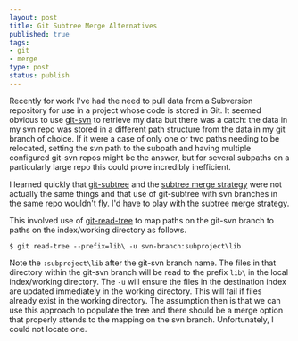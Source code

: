 ```yaml
---
layout: post
title: Git Subtree Merge Alternatives
published: true
tags:
- git
- merge
type: post
status: publish
---
```


Recently for work I've had the need to pull data from a Subversion repository for use in a project whose code is stored in Git.  It seemed obvious to use [git-svn](https://www.kernel.org/pub/software/scm/git/docs/git-svn.html) to retrieve my data but there was a catch: the data in my svn repo was stored in a different path structure from the data in my git branch of choice.  If it were a case of only one or two paths needing to be relocated, setting the svn path to the subpath and having multiple configured git-svn repos might be the answer, but for several subpaths on a particularly large repo this could prove incredibly inefficient.

I learned quickly that [git-subtree](https://github.com/git/git/blob/master/contrib/subtree/git-subtree.txt) and the [subtree merge strategy](http://git-scm.com/book/en/v1/Git-Tools-Subtree-Merging) were not actually the same things and that use of git-subtree with svn branches in the same repo wouldn't fly.  I'd have to play with the subtree merge strategy.

This involved use of [git-read-tree](https://www.kernel.org/pub/software/scm/git/docs/git-read-tree.html) to map paths on the git-svn branch to paths on the index/working directory as follows.

    $ git read-tree --prefix=lib\ -u svn-branch:subproject\lib

Note the `:subproject\lib` after the git-svn branch name. The files in that directory within the git-svn branch will be read to the prefix `lib\` in the local index/working directory. The `-u` will ensure the files in the destination index are updated immediately in the working directory.  This will fail if files already exist in the working directory.  The assumption then is that we can use this approach to populate the tree and there should be a merge option that properly attends to the mapping on the svn branch.  Unfortunately, I could not locate one.